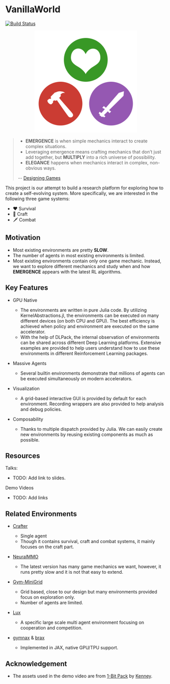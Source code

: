 # VanillaWorld

[![Build Status](https://github.com/inspirai/VanillaWorld.jl/actions/workflows/CI.yml/badge.svg?branch=main)](https://github.com/inspirai/VanillaWorld.jl/actions/workflows/CI.yml?query=branch%3Amain)

<div align="center">
  <p>
  <img src="./docs/asserts/img/logo.png" width="320px">
  </p>
  
</div>

> - **EMERGENCE** is when simple mechanics interact to create complex situations.
> - Leveraging emergence means crafting mechanics that don’t just add together, but **MULTIPLY** into a rich universe of possibility.
> - **ELEGANCE** happens when mechanics interact in complex, non-obvious ways.
> 
> -- [Designing Games](https://tynansylvester.com/book/)


This project is our attempt to build a research platform for exploring how to create a self-evolving system. More specifically, we are interested in the following three game systems:

- ❤️ Survival
- 🔨 Craft
- 🗡️ Combat


## Motivation

- Most existing environments are pretty **SLOW**.
- The number of agents in most existing environments is limited.
- Most existing environments contain only one game mechanic. Instead, we want to explore different mechanics and study when and how **EMERGENCE** appears with the latest RL algorithms.

## Key Features

- GPU Native
  - The environments are written in pure Julia code. By utilizing
    KernelAbstractions.jl, the environments can be executed on many different
    devices (on both CPU and GPU). The best efficiency is achieved when policy
    and environment are executed on the same accelerator.
  - With the help of DLPack, the internal observation of environments can be
    shared across different Deep Learning platforms.  Extensive examples are
    provided to help users understand how to use these environments in different
    Reinforcement Learning packages.

- Massive Agents
  - Several builtin environments demonstrate that millions of agents can be
    executed simultaneously on modern accelerators.

- Visualization
  - A grid-based interactive GUI is provided by default for each environment.
    Recording wrappers are also provided to help analysis and debug policies.

- Composability
  - Thanks to multiple dispatch provided by Julia. We can easily create new
    environments by reusing existing components as much as possible.
  
## Resources

Talks:

- TODO: Add link to slides.

Demo Videos

- TODO: Add links

## Related Environments

- [Crafter](https://github.com/danijar/crafter)
  - Single agent
  - Though it contains survival, craft and combat systems, it mainly focuses on the craft part.

- [NeuralMMO](https://neuralmmo.github.io/)
  - The latest version has many game mechanics we want, however, it runs pretty slow and it is not that easy to extend. 

- [Gym-MiniGrid](https://github.com/Farama-Foundation/gym-minigrid)
  - Grid based, close to our design but many environments provided focus on exploration only.
  - Number of agents are limited.

- [Lux](https://github.com/Lux-AI-Challenge/Lux-Design-2022)
  - A specific large scale multi agent environment focusing on cooperation and competition.

- [gymnax](https://github.com/RobertTLange/gymnax) & [brax](https://github.com/google/brax)
  - Implemented in JAX, native GPU/TPU support. 

## Acknowledgement

- The assets used in the demo video are from [1-Bit Pack](https://kenney.nl/assets/1-bit-pack) by [Kenney](https://twitter.com/KenneyNL).